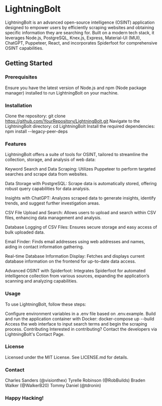 # LightningBolt
LightningBolt is an advanced open-source intelligence (OSINT) application designed to empower users by efficiently scraping websites and obtaining specific information they are searching for. Built on a modern tech stack, it leverages Node.js, PostgreSQL, Knex.js, Express, Material-UI (MUI), ChatGPT, Puppeteer, React, and incorporates Spiderfoot for comprehensive OSINT capabilities.

## Getting Started
### Prerequisites
Ensure you have the latest version of Node.js and npm (Node package manager) installed to run LightningBolt on your machine.

### Installation
Clone the repository: git clone https://github.com/YourRepository/LightningBolt.git
Navigate to the LightningBolt directory:
cd LightningBolt
Install the required dependencies:
npm install --legacy-peer-deps

### Features
LightningBolt offers a suite of tools for OSINT, tailored to streamline the collection, storage, and analysis of web data:

Keyword Search and Data Scraping: Utilizes Puppeteer to perform targeted searches and scrape data from websites.

Data Storage with PostgreSQL: Scrape data is automatically stored, offering robust query capabilities for data analysis.

Insights with ChatGPT: Analyzes scraped data to generate insights, identify trends, and suggest further investigation areas.

CSV File Upload and Search: Allows users to upload and search within CSV files, enhancing data management and analysis.

Database Logging of CSV Files: Ensures secure storage and easy access of bulk uploaded data.

Email Finder: Finds email addresses using web addresses and names, aiding in contact information gathering.

Real-time Database Information Display: Fetches and displays current database information on the frontend for up-to-date data access.

Advanced OSINT with Spiderfoot: Integrates Spiderfoot for automated intelligence collection from various sources, expanding the application’s scanning and analyzing capabilities.

### Usage
To use LightningBolt, follow these steps:

Configure environment variables in a .env file based on .env.example.
Build and run the application container with Docker:
docker-compose up --build
Access the web interface to input search terms and begin the scraping process.
Contributing
Interested in contributing? Contact the developers via LightningBolt's Contact Page.

### License
Licensed under the MIT License. See LICENSE.md for details.

### Contact
Charles Sanders (@visionthex)
Tyrelle Robinson (@RobBuilds)
Braden Walker (@WalkerB20)
Tommy Daniel (@tdronin)

### Happy Hacking!